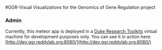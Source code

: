 #GGR-Visual
Visualizations for the Genomics of Gene Regulation project

### Admin
Currently, this meteor app is deployed in a [Duke Research Toolkits](https://rtoolkits.web.duke.edu/) virtual machine for development purposes only. You can see it in action here: [http://dev.ggr.reddylab.org:8080/](http://dev.ggr.reddylab.org:8080/)
